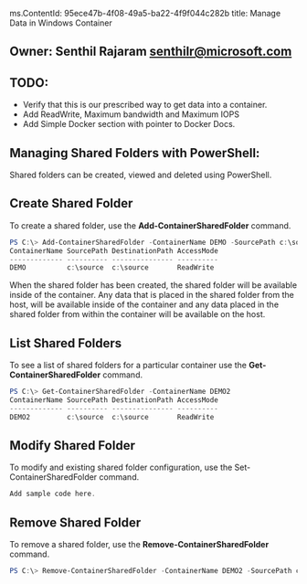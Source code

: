 ms.ContentId: 95ece47b-4f08-49a5-ba22-4f9f044c282b
title: Manage Data in Windows Container

## Owner: Senthil Rajaram <senthilr@microsoft.com>

## TODO:
* Verify that this is our prescribed way to get data into a container.
* Add ReadWrite, Maximum bandwidth and Maximum IOPS
* Add Simple Docker section with pointer to Docker Docs.

## Managing Shared Folders with PowerShell:

Shared folders can be created, viewed and deleted using PowerShell.

## Create Shared Folder

To create a shared folder, use the **Add-ContainerSharedFolder** command.

```powershell
PS C:\> Add-ContainerSharedFolder -ContainerName DEMO -SourcePath c:\source -DestinationPath c:\source
ContainerName SourcePath DestinationPath AccessMode
------------- ---------- --------------- ----------
DEMO          c:\source  c:\source       ReadWrite
```

When the shared folder has been created, the shared folder will be available inside of the container. Any data that is placed in the shared folder from the host, will be available inside of the container and any data placed in the shared folder from within the container will be available on the host.

## List Shared Folders

To see a list of shared folders for a particular container use the **Get-ContainerSharedFolder** command.

```powershell
PS C:\> Get-ContainerSharedFolder -ContainerName DEMO2
ContainerName SourcePath DestinationPath AccessMode
------------- ---------- --------------- ----------
DEMO2         c:\source  c:\source       ReadWrite
```

## Modify Shared Folder

To modify and existing shared folder configuration, use the Set-ContainerSharedFolder command.

```powershell
Add sample code here.
```

## Remove Shared Folder

To remove a shared folder, use the **Remove-ContainerSharedFolder** command.

```powershell
PS C:\> Remove-ContainerSharedFolder -ContainerName DEMO2 -SourcePath c:\source -DestinationPath c:\source
```

